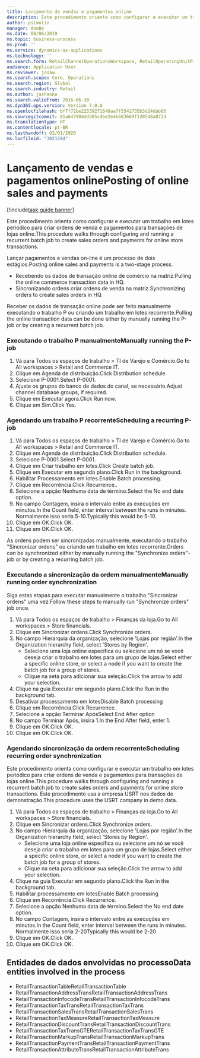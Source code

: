 ```yaml
---
title: Lançamento de vendas e pagamentos online
description: Este procedimento orienta como configurar e executar um trabalho em lotes periódico para criar ordens de venda e pagamentos para transações de lojas online.
author: psimolin
manager: AnnBe
ms.date: 08/06/2019
ms.topic: business-process
ms.prod: ''
ms.service: dynamics-ax-applications
ms.technology: ''
ms.search.form: RetailChannelOperationsWorkspace, RetailOperatingUnitPicker, SysRecurrence
audience: Application User
ms.reviewer: josaw
ms.search.scope: Core, Operations
ms.search.region: Global
ms.search.industry: Retail
ms.author: jashanno
ms.search.validFrom: 2016-06-30
ms.dyn365.ops.version: Version 7.0.0
ms.openlocfilehash: bf7f72be22539271649aa7f5541735b3d24dab66
ms.sourcegitcommit: 81a647904dd305c4be2e4b683689f128548a872d
ms.translationtype: HT
ms.contentlocale: pt-BR
ms.lasthandoff: 02/01/2020
ms.locfileid: "3021594"
---
```

# <a name="posting-of-online-sales-and-payments"></a><span data-ttu-id="a5ce1-103">Lançamento de vendas e pagamentos online</span><span class="sxs-lookup"><span data-stu-id="a5ce1-103">Posting of online sales and payments</span></span>

[!include[task guide banner](../includes/task-guide-banner.md)]

<span data-ttu-id="a5ce1-104">Este procedimento orienta como configurar e executar um trabalho em lotes periódico para criar ordens de venda e pagamentos para transações de lojas online.</span><span class="sxs-lookup"><span data-stu-id="a5ce1-104">This procedure walks through configuring and running a recurrent batch job to create sales orders and payments for online store transactions.</span></span>

<span data-ttu-id="a5ce1-105">Lançar pagamentos e vendas on-line é um processo de dois estágios.</span><span class="sxs-lookup"><span data-stu-id="a5ce1-105">Posting online sales and payments is a two-stage process.</span></span>

- <span data-ttu-id="a5ce1-106">Recebendo os dados de transação online de comércio na matriz.</span><span class="sxs-lookup"><span data-stu-id="a5ce1-106">Pulling the online commerce transaction data in HQ.</span></span>
- <span data-ttu-id="a5ce1-107">Sincronizando ordens criar ordens de venda na matriz.</span><span class="sxs-lookup"><span data-stu-id="a5ce1-107">Synchronizing orders to create sales orders in HQ.</span></span>

<span data-ttu-id="a5ce1-108">Receber os dados de transação online pode ser feito manualmente executando o trabalho P ou criando um trabalho em lotes recorrente.</span><span class="sxs-lookup"><span data-stu-id="a5ce1-108">Pulling the online transaction data can be done either by manually running the P-job or by creating a recurrent batch job.</span></span>

### <a name="manually-running-the-p-job"></a><span data-ttu-id="a5ce1-109">Executando o trabalho P manualmente</span><span class="sxs-lookup"><span data-stu-id="a5ce1-109">Manually running the P-job</span></span>

1. <span data-ttu-id="a5ce1-110">Vá para Todos os espaços de trabalho > TI de Varejo e Comércio.</span><span class="sxs-lookup"><span data-stu-id="a5ce1-110">Go to All workspaces > Retail and Commerce IT.</span></span>
2. <span data-ttu-id="a5ce1-111">Clique em Agenda de distribuição.</span><span class="sxs-lookup"><span data-stu-id="a5ce1-111">Click Distribution schedule.</span></span>
3. <span data-ttu-id="a5ce1-112">Selecione P-0001.</span><span class="sxs-lookup"><span data-stu-id="a5ce1-112">Select P-0001.</span></span>
4. <span data-ttu-id="a5ce1-113">Ajuste os grupos do banco de dados do canal, se necessário.</span><span class="sxs-lookup"><span data-stu-id="a5ce1-113">Adjust channel database groups, if required.</span></span>
5. <span data-ttu-id="a5ce1-114">Clique em Executar agora.</span><span class="sxs-lookup"><span data-stu-id="a5ce1-114">Click Run now.</span></span>
6. <span data-ttu-id="a5ce1-115">Clique em Sim.</span><span class="sxs-lookup"><span data-stu-id="a5ce1-115">Click Yes.</span></span>

### <a name="scheduling-a-recurring-p-job"></a><span data-ttu-id="a5ce1-116">Agendando um trabalho P recorrente</span><span class="sxs-lookup"><span data-stu-id="a5ce1-116">Scheduling a recurring P-job</span></span>

1. <span data-ttu-id="a5ce1-117">Vá para Todos os espaços de trabalho > TI de Varejo e Comércio.</span><span class="sxs-lookup"><span data-stu-id="a5ce1-117">Go to All workspaces > Retail and Commerce IT.</span></span>
2. <span data-ttu-id="a5ce1-118">Clique em Agenda de distribuição.</span><span class="sxs-lookup"><span data-stu-id="a5ce1-118">Click Distribution schedule.</span></span>
3. <span data-ttu-id="a5ce1-119">Selecione P-0001.</span><span class="sxs-lookup"><span data-stu-id="a5ce1-119">Select P-0001.</span></span>
4. <span data-ttu-id="a5ce1-120">Clique em Criar trabalho em lotes.</span><span class="sxs-lookup"><span data-stu-id="a5ce1-120">Click Create batch job.</span></span>
5. <span data-ttu-id="a5ce1-121">Clique em Executar em segundo plano.</span><span class="sxs-lookup"><span data-stu-id="a5ce1-121">Click Run in the background.</span></span>
5. <span data-ttu-id="a5ce1-122">Habilitar Processamento em lotes.</span><span class="sxs-lookup"><span data-stu-id="a5ce1-122">Enable Batch processing.</span></span>
6. <span data-ttu-id="a5ce1-123">Clique em Recorrência.</span><span class="sxs-lookup"><span data-stu-id="a5ce1-123">Click Recurrence..</span></span>
7. <span data-ttu-id="a5ce1-124">Selecione a opção Nenhuma data de término.</span><span class="sxs-lookup"><span data-stu-id="a5ce1-124">Select the No end date option.</span></span>
8. <span data-ttu-id="a5ce1-125">No campo Contagem, insira o intervalo entre as execuções em minutos.</span><span class="sxs-lookup"><span data-stu-id="a5ce1-125">In the Count field, enter interval between the runs in minutes.</span></span> <span data-ttu-id="a5ce1-126">Normalmente isso seria 5-10.</span><span class="sxs-lookup"><span data-stu-id="a5ce1-126">Typically this would be 5-10.</span></span>
9. <span data-ttu-id="a5ce1-127">Clique em OK.</span><span class="sxs-lookup"><span data-stu-id="a5ce1-127">Click OK.</span></span>
10. <span data-ttu-id="a5ce1-128">Clique em OK.</span><span class="sxs-lookup"><span data-stu-id="a5ce1-128">Click OK.</span></span>

<span data-ttu-id="a5ce1-129">As ordens podem ser sincronizadas manualmente, executando o trabalho "Sincronizar ordens" ou criando um trabalho em lotes recorrente.</span><span class="sxs-lookup"><span data-stu-id="a5ce1-129">Orders can be synchronized either by manually running the "Synchronize orders"-job or by creating a recurring batch job.</span></span>

### <a name="manually-running-order-synchronization"></a><span data-ttu-id="a5ce1-130">Executando a sincronização da ordem manualmente</span><span class="sxs-lookup"><span data-stu-id="a5ce1-130">Manually running order synchronization</span></span> 

<span data-ttu-id="a5ce1-131">Siga estas etapas para executar manualmente o trabalho "Sincronizar ordens" uma vez.</span><span class="sxs-lookup"><span data-stu-id="a5ce1-131">Follow these steps to manually run "Synchronize orders" job once.</span></span>

1. <span data-ttu-id="a5ce1-132">Vá para Todos os espaços de trabalho > Finanças da loja.</span><span class="sxs-lookup"><span data-stu-id="a5ce1-132">Go to All workspaces > Store financials.</span></span>
2. <span data-ttu-id="a5ce1-133">Clique em Sincronizar ordens.</span><span class="sxs-lookup"><span data-stu-id="a5ce1-133">Click Synchronize orders.</span></span>
3. <span data-ttu-id="a5ce1-134">No campo Hierarquia da organização, selecione 'Lojas por região'.</span><span class="sxs-lookup"><span data-stu-id="a5ce1-134">In the Organization hierarchy field, select 'Stores by Region'.</span></span>
    * <span data-ttu-id="a5ce1-135">Selecione uma loja online específica ou selecione um nó se você deseja criar o trabalho em lotes para um grupo de lojas.</span><span class="sxs-lookup"><span data-stu-id="a5ce1-135">Select either a specific online store, or select a node if you want to create the batch job for a group of stores.</span></span>  
    * <span data-ttu-id="a5ce1-136">Clique na seta para adicionar sua seleção.</span><span class="sxs-lookup"><span data-stu-id="a5ce1-136">Click the arrow to add your selection.</span></span>  
4. <span data-ttu-id="a5ce1-137">Clique na guia Executar em segundo plano.</span><span class="sxs-lookup"><span data-stu-id="a5ce1-137">Click the Run in the background tab.</span></span>
5. <span data-ttu-id="a5ce1-138">Desativar processamento em lotes</span><span class="sxs-lookup"><span data-stu-id="a5ce1-138">Disable Batch processing</span></span>
6. <span data-ttu-id="a5ce1-139">Clique em Recorrência.</span><span class="sxs-lookup"><span data-stu-id="a5ce1-139">Click Recurrence.</span></span>
7. <span data-ttu-id="a5ce1-140">Selecione a opção Terminar Após</span><span class="sxs-lookup"><span data-stu-id="a5ce1-140">Select End After option</span></span>
8. <span data-ttu-id="a5ce1-141">No campo Terminar Após, insira 1.</span><span class="sxs-lookup"><span data-stu-id="a5ce1-141">In the End After field, enter 1.</span></span>
9. <span data-ttu-id="a5ce1-142">Clique em OK.</span><span class="sxs-lookup"><span data-stu-id="a5ce1-142">Click OK.</span></span>
10. <span data-ttu-id="a5ce1-143">Clique em OK.</span><span class="sxs-lookup"><span data-stu-id="a5ce1-143">Click OK.</span></span>

### <a name="scheduling-recurring-order-synchronization"></a><span data-ttu-id="a5ce1-144">Agendando sincronização da ordem recorrente</span><span class="sxs-lookup"><span data-stu-id="a5ce1-144">Scheduling recurring order synchronization</span></span>

<span data-ttu-id="a5ce1-145">Este procedimento orienta como configurar e executar um trabalho em lotes periódico para criar ordens de venda e pagamentos para transações de lojas online.</span><span class="sxs-lookup"><span data-stu-id="a5ce1-145">This procedure walks through configuring and running a recurrent batch job to create sales orders and payments for online store transactions.</span></span> <span data-ttu-id="a5ce1-146">Este procedimento usa a empresa USRT nos dados de demonstração.</span><span class="sxs-lookup"><span data-stu-id="a5ce1-146">This procedure uses the USRT company in demo data.</span></span>

1. <span data-ttu-id="a5ce1-147">Vá para Todos os espaços de trabalho > Finanças da loja.</span><span class="sxs-lookup"><span data-stu-id="a5ce1-147">Go to All workspaces > Store financials.</span></span>
2. <span data-ttu-id="a5ce1-148">Clique em Sincronizar ordens.</span><span class="sxs-lookup"><span data-stu-id="a5ce1-148">Click Synchronize orders.</span></span>
3. <span data-ttu-id="a5ce1-149">No campo Hierarquia da organização, selecione 'Lojas por região'.</span><span class="sxs-lookup"><span data-stu-id="a5ce1-149">In the Organization hierarchy field, select 'Stores by Region'.</span></span>
    * <span data-ttu-id="a5ce1-150">Selecione uma loja online específica ou selecione um nó se você deseja criar o trabalho em lotes para um grupo de lojas.</span><span class="sxs-lookup"><span data-stu-id="a5ce1-150">Select either a specific online store, or select a node if you want to create the batch job for a group of stores.</span></span>  
    * <span data-ttu-id="a5ce1-151">Clique na seta para adicionar sua seleção.</span><span class="sxs-lookup"><span data-stu-id="a5ce1-151">Click the arrow to add your selection.</span></span>  
4. <span data-ttu-id="a5ce1-152">Clique na guia Executar em segundo plano.</span><span class="sxs-lookup"><span data-stu-id="a5ce1-152">Click the Run in the background tab.</span></span>
5. <span data-ttu-id="a5ce1-153">Habilitar processamento em lotes</span><span class="sxs-lookup"><span data-stu-id="a5ce1-153">Enable Batch processing</span></span>
6. <span data-ttu-id="a5ce1-154">Clique em Recorrência.</span><span class="sxs-lookup"><span data-stu-id="a5ce1-154">Click Recurrence.</span></span>
7. <span data-ttu-id="a5ce1-155">Selecione a opção Nenhuma data de término.</span><span class="sxs-lookup"><span data-stu-id="a5ce1-155">Select the No end date option.</span></span>
8. <span data-ttu-id="a5ce1-156">No campo Contagem, insira o intervalo entre as execuções em minutos.</span><span class="sxs-lookup"><span data-stu-id="a5ce1-156">In the Count field, enter interval between the runs in minutes.</span></span> <span data-ttu-id="a5ce1-157">Normalmente isso seria 2-20</span><span class="sxs-lookup"><span data-stu-id="a5ce1-157">Typically this would be 2-20</span></span>
9. <span data-ttu-id="a5ce1-158">Clique em OK.</span><span class="sxs-lookup"><span data-stu-id="a5ce1-158">Click OK.</span></span>
10. <span data-ttu-id="a5ce1-159">Clique em OK.</span><span class="sxs-lookup"><span data-stu-id="a5ce1-159">Click OK.</span></span>

## <a name="data-entities-involved-in-the-process"></a><span data-ttu-id="a5ce1-160">Entidades de dados envolvidas no processo</span><span class="sxs-lookup"><span data-stu-id="a5ce1-160">Data entities involved in the process</span></span>

- <span data-ttu-id="a5ce1-161">RetailTransactionTable</span><span class="sxs-lookup"><span data-stu-id="a5ce1-161">RetailTransactionTable</span></span>
- <span data-ttu-id="a5ce1-162">RetailTransactionAddressTrans</span><span class="sxs-lookup"><span data-stu-id="a5ce1-162">RetailTransactionAddressTrans</span></span>
- <span data-ttu-id="a5ce1-163">RetailTransactionInfocodeTrans</span><span class="sxs-lookup"><span data-stu-id="a5ce1-163">RetailTransactionInfocodeTrans</span></span>
- <span data-ttu-id="a5ce1-164">RetailTransactionTaxTrans</span><span class="sxs-lookup"><span data-stu-id="a5ce1-164">RetailTransactionTaxTrans</span></span>
- <span data-ttu-id="a5ce1-165">RetailTransactionSalesTrans</span><span class="sxs-lookup"><span data-stu-id="a5ce1-165">RetailTransactionSalesTrans</span></span>
- <span data-ttu-id="a5ce1-166">RetailTransactionTaxMeasure</span><span class="sxs-lookup"><span data-stu-id="a5ce1-166">RetailTransactionTaxMeasure</span></span>
- <span data-ttu-id="a5ce1-167">RetailTransactionDiscountTrans</span><span class="sxs-lookup"><span data-stu-id="a5ce1-167">RetailTransactionDiscountTrans</span></span>
- <span data-ttu-id="a5ce1-168">RetailTransactionTaxTransGTE</span><span class="sxs-lookup"><span data-stu-id="a5ce1-168">RetailTransactionTaxTransGTE</span></span>
- <span data-ttu-id="a5ce1-169">RetailTransactionMarkupTrans</span><span class="sxs-lookup"><span data-stu-id="a5ce1-169">RetailTransactionMarkupTrans</span></span>
- <span data-ttu-id="a5ce1-170">RetailTransactionPaymentTrans</span><span class="sxs-lookup"><span data-stu-id="a5ce1-170">RetailTransactionPaymentTrans</span></span>
- <span data-ttu-id="a5ce1-171">RetailTransactionAttributeTrans</span><span class="sxs-lookup"><span data-stu-id="a5ce1-171">RetailTransactionAttributeTrans</span></span>
